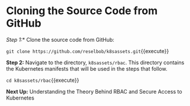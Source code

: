 # Cloning the Source Code from GitHub

*Step 1:** Clone the source code from GitHub:

`git clone https://github.com/reselbob/k8sassets.git`{{execute}}

**Step 2:** Navigate to the directory, `k8sassets/rbac`. This directory contains the Kubernetes manifests
that will be used in the steps that follow.
 
 `cd k8sassets/rbac`{{execute}}
 
 **Next Up:**  Understanding the Theory Behind RBAC and Secure Access to Kubernetes